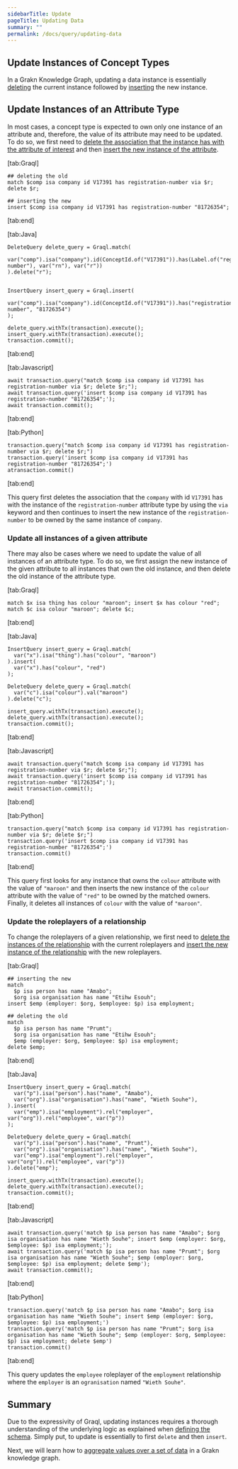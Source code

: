 ```yaml
---
sidebarTitle: Update
pageTitle: Updating Data
summary: ""
permalink: /docs/query/updating-data
---
```


## Update Instances of Concept Types
In a Grakn Knowledge Graph, updating a data instance is essentially [deleting](/docs/query/delete-query) the current instance followed by [inserting](/docs/query/insert-query) the new instance.

## Update Instances of an Attribute Type
In most cases, a concept type is expected to own only one instance of an attribute and, therefore, the value of its attribute may need to be updated. To do so, we first need to [delete the association that the instance has with the attribute of interest](/docs/query/delete-query#delete-associations-with-attributes) and then [insert the new instance of the attribute](/docs/query/insert-query#insert-instances-of-an-attribute-type).

<div class="gtabs dark" data-parse-to-html="true">

[tab:Graql]
```graql
## deleting the old
match $comp isa company id V17391 has registration-number via $r; delete $r;

## inserting the new
insert $comp isa company id V17391 has registration-number "81726354";
```
[tab:end]

[tab:Java]
```lang-java
DeleteQuery delete_query = Graql.match(
  var("comp").isa("company").id(ConceptId.of("V17391")).has(Label.of("registration-number"), var("rn"), var("r"))
).delete("r");


InsertQuery insert_query = Graql.insert(
  var("comp").isa("company").id(ConceptId.of("V17391")).has("registration-number", "81726354")
);

delete_query.withTx(transaction).execute();
insert_query.withTx(transaction).execute();
transaction.commit();
```
<!-- 1.5
transaction.execute(delete_query.toString());
transaction.execute(insert_query.toString());
transaction.commit(); -->
[tab:end]

[tab:Javascript]
```lang-javascript
await transaction.query("match $comp isa company id V17391 has registration-number via $r; delete $r;");
await transaction.query('insert $comp isa company id V17391 has registration-number "81726354";');
await transaction.commit();
```
[tab:end]

[tab:Python]
```lang-python
transaction.query("match $comp isa company id V17391 has registration-number via $r; delete $r;")
transaction.query('insert $comp isa company id V17391 has registration-number "81726354";')
atransaction.commit()
```
[tab:end]
</div>

This query first deletes the association that the `company` with id `V17391` has with the instance of the `registration-number` attribute type by using the `via` keyword and then continues to insert the new instance of the `registration-number` to be owned by the same instance of `company`.


### Update all instances of a given attribute
There may also be cases where we need to update the value of all instances of an attribute type. To do so, we first assign the new instance of the given attribute to all instances that own the old instance, and then delete the old instance of the attribute type.

<div class="gtabs dark" data-parse-to-html="true">

[tab:Graql]
```graql
match $x isa thing has colour "maroon"; insert $x has colour "red";
match $c isa colour "maroon"; delete $c;
```
[tab:end]

[tab:Java]
```lang-java
InsertQuery insert_query = Graql.match(
  var("x").isa("thing").has("colour", "maroon")
).insert(
  var("x").has("colour", "red")
);

DeleteQuery delete_query = Graql.match(
  var("c").isa("colour").val("maroon")
).delete("c");

insert_query.withTx(transaction).execute();
delete_query.withTx(transaction).execute();
transaction.commit();
```
<!-- 1.5
transaction.execute(insert_query.toString());
transaction.execute(delete_query.toString());
transaction.commit(); -->
[tab:end]

[tab:Javascript]
```lang-javascript
await transaction.query("match $comp isa company id V17391 has registration-number via $r; delete $r;");
await transaction.query('insert $comp isa company id V17391 has registration-number "81726354";');
await transaction.commit();
```
[tab:end]

[tab:Python]
```lang-python
transaction.query("match $comp isa company id V17391 has registration-number via $r; delete $r;")
transaction.query('insert $comp isa company id V17391 has registration-number "81726354";')
transaction.commit()
```
[tab:end]
</div>

This query first looks for any instance that owns the `colour` attribute with the value of `"maroon"` and then inserts the new instance of the `colour` attribute with the value of `"red"` to be owned by the matched owners. Finally, it deletes all instances of `colour` with the value of `"maroon"`.

### Update the roleplayers of a relationship
To change the roleplayers of a given relationship, we first need to [delete the instances of the relationship](/docs/query/delete-query#delete-instances-of-a-relationship-type) with the current roleplayers and [insert the new instance of the relationship](/docs/query/insert-query#insert-instances-of-a-relationship-type) with the new roleplayers.

<div class="gtabs dark" data-parse-to-html="true">

[tab:Graql]
```graql
## inserting the new
match
  $p isa person has name "Amabo";
  $org isa organisation has name "Etihw Esouh";
insert $emp (employer: $org, $employee: $p) isa employment;

## deleting the old
match
  $p isa person has name "Prumt";
  $org isa organisation has name "Etihw Esouh";
  $emp (employer: $org, $employee: $p) isa employment;
delete $emp;
```
[tab:end]

[tab:Java]
```lang-java
InsertQuery insert_query = Graql.match(
  var("p").isa("person").has("name", "Amabo"),
  var("org").isa("organisation").has("name", "Wieth Souhe"),
).insert(
  var("emp").isa("employment").rel("employer", var("org")).rel("employee", var("p"))
);

DeleteQuery delete_query = Graql.match(
  var("p").isa("person").has("name", "Prumt"),
  var("org").isa("organisation").has("name", "Wieth Souhe"),
  var("emp").isa("employment").rel("employer", var("org")).rel("employee", var("p"))
).delete("emp");

insert_query.withTx(transaction).execute();
delete_query.withTx(transaction).execute();
transaction.commit();
```
<!-- 1.5
transaction.execute(insert_query.toString());
transaction.execute(delete_query.toString());
transaction.commit(); -->
[tab:end]

[tab:Javascript]
```lang-javascript
await transaction.query('match $p isa person has name "Amabo"; $org isa organisation has name "Wieth Souhe"; insert $emp (employer: $org, $employee: $p) isa employment;');
await transaction.query('match $p isa person has name "Prumt"; $org isa organisation has name "Wieth Souhe"; $emp (employer: $org, $employee: $p) isa employment; delete $emp');
await transaction.commit();
```
[tab:end]

[tab:Python]
```lang-python
transaction.query('match $p isa person has name "Amabo"; $org isa organisation has name "Wieth Souhe"; insert $emp (employer: $org, $employee: $p) isa employment;')
transaction.query('match $p isa person has name "Prumt"; $org isa organisation has name "Wieth Souhe"; $emp (employer: $org, $employee: $p) isa employment; delete $emp')
transaction.commit()
```
[tab:end]
</div>

This query updates the `employee` roleplayer of the `employment` relationship where the `employer` is an `ogranisation` named `"Wieth Souhe"`.

## Summary
Due to the expressivity of Graql, updating instances requires a thorough understanding of the underlying logic as explained when [defining the schema](/docs/schema/concepts). Simply put, to update is essentially to first `delete` and then `insert`.

Next, we will learn how to [aggregate values over a set of data](/docs/query/aggregate-query) in a Grakn knowledge graph.